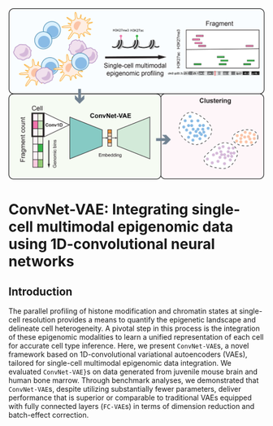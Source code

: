 <img src="docs/img/fig_graph_abs.png">

# ConvNet-VAE: Integrating single-cell multimodal epigenomic data using 1D-convolutional neural networks

## Introduction

The parallel profiling of histone modification and chromatin states at single-cell resolution provides a means to quantify the epigenetic landscape and delineate cell heterogeneity. A pivotal step in this process is the integration of these epigenomic modalities to learn a unified representation of each cell for accurate cell type inference. Here, we present `ConvNet-VAE`s, a novel framework based on 1D-convolutional variational autoencoders (VAEs), tailored for single-cell multimodal epigenomic data integration. We evaluated `ConvNet-VAE}`s on data generated from juvenile mouse brain and human bone marrow. Through benchmark analyses, we demonstrated that `ConvNet-VAE`s, despite utilizing substantially fewer parameters, deliver performance that is superior or comparable to traditional VAEs equipped with fully connected layers (`FC-VAE`s) in terms of dimension reduction and batch-effect correction.
